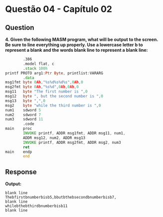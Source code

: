 # Questão 04 - Capítulo 02

## Question

**<p>4. Given the following MASM program, what will be output to the screen. Be sure to line everything up properly. Use a lowercase letter b to represent a blank and the words blank line to represent a blank line:</p>**

```asm
        .386
        .model flat, c
        .stack 100h
printf PROTO arg1:Ptr Byte, printlist:VARARG
        .data
msg1fmt byte 0Ah,"%s%d%s%d%s",0Ah,0
msg2fmt byte 0Ah,"%s%d",0Ah,0Ah,0
msg11   byte "The first number is ",0
msg12   byte ", but the second number is ",0
msg13   byte ",",0
msg2    byte "while the third number is ",0
num1    sdword 5
num2    sdword 7
num3    sdword 11
        .code
main    proc
        INVOKE printf, ADDR msg1fmt, ADDR msg11, num1,
        ADDR msg12, num2, ADDR msg13
        INVOKE printf, ADDR msg2fmt, ADDR msg2, num3
        ret
main    endp
        end
```

## Response

**Output:**
```
blank line
Thebfirstbnumberbisb5,bbutbthebsecondbnumberbisb7,
blank line
whilebthebthirdbnumberbisb11
blank line
```
